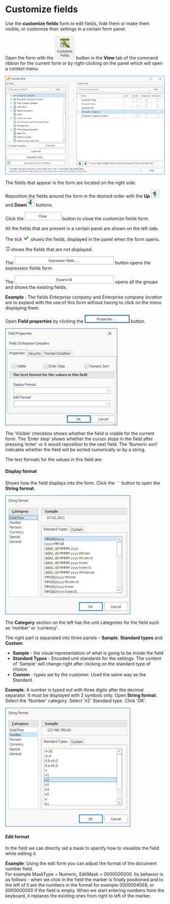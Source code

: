 # Customize fields
Use the <b>customize fields</b> form to edit fields, hide them or make them visible, or customize their settings in a certain form panel.

Open the form with the ![Customize fields icon](pictures/customize-ficon.png) button in the **View** tab of the command ribbon for the current form or by right-clicking on the panel which will open a context menu.

![Customize fields form](pictures/customize-fform.png)

The fields that appear in the form are located on the right side.

Reposition the fields around the form in the desired order with the **Up** ![Up arrow](pictures/up-arrow.png) and **Down**![Down arrow](pictures/down-arrow.png) buttons.

Click the ![Close button](pictures/close-button.png) button to close the customize fields form. 

All the fields that are present in a certain panel are shown on the left side.

The tick ![Tick](pictures/tick-show.png) shows the fields, displayed in the panel when the form opens.

![Invisible](pictures/invisible.png) shows the fields that are not displayed. 

The ![Expression fields button](pictures/expression-fbutton.png) button opens the expression fields form.

The ![Expand all button](pictures/expand-abutton.png) opens all the groups and shows the existing fields.

**Example** : 
The fields *Enterprise company* and *Enterprise company location* are to expand with the use of this form without having to click on the menu displaying them.

Open <b>Field properties</b> by clicking the ![Properties button](pictures/propertiesbutton.png) button.

![Field properties form](pictures/fp-form.png)  

The ‘Visible’ checkbox shows whether the field is visible for the current form.
The ‘Enter stop’ shows whether the cursor stops in the field after pressing ’enter’ or it would reposition to the next field.
The ‘Numeric sort’ indicates whether the field will be sorted numerically or by a string.

The text formats for the values in this field are:

#### Display format
Shows how the field displays into the form.
Click the ![Dots button](pictures/dots.png)   button to open the <b>String format</b>. 

![String format datetime](pictures/sf-datetime.png)
 
The **Category** section on the left has the unit categories for the field such as ‘number’ or ‘currency’.

The right part is separated into three panels – **Sample**, **Standard types** and **Custom**:

- **Sample** - the visual representation of what is going to be inside the field
- **Standard Types** - Encoded unit standards for the settings. The content of 'Sample' will change right after clicking on the standard type of choice.
- **Custom** - types set by the customer. Used the same way as the Standard. 

**Example**:
A number is typed out with three digits after the decimal separator. It must be displayed with 2 symbols only.
Open <b>String format</b>. Select the 'Number' category.
Select 'n2' Standard type.
Click 'OK'.

![String format numbers](pictures/sf-numbers.png)

#### Edit format
In the field we can directly set a mask to specify how to visualize the field while editing it.

**Example**:
Using the edit form you can adjust the format of the document number field. <br>
For example MaskType = Numeric, EditMask = 0000000000. 
Its behavior is as follows - when we click in the field the marker is finally positioned and to the left of it are the numbers in the format for example 0000004568, or 0000000000 if the field is empty. 
When we start entering numbers from the keyboard, it replaces the existing ones from right to left of the marker.

